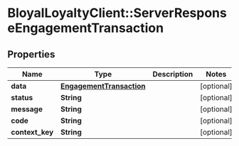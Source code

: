 # BloyalLoyaltyClient::ServerResponseEngagementTransaction

## Properties
Name | Type | Description | Notes
------------ | ------------- | ------------- | -------------
**data** | [**EngagementTransaction**](EngagementTransaction.md) |  | [optional] 
**status** | **String** |  | [optional] 
**message** | **String** |  | [optional] 
**code** | **String** |  | [optional] 
**context_key** | **String** |  | [optional] 

